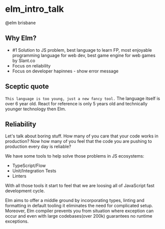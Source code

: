 # elm_intro_talk

@elm brisbane

## Why Elm?

- #1 Solution to JS problem, best language to learn FP, most enjoyable programming language for web dev, best game engine for web games by Slant.co
- Focus on reliability
- Focus on developer hapinnes - show error message

## Sceptic quote

`This language is too young, just a new fancy tool.`
The language itself is over 6 year old. React for reference is only 5 years old and technically younger technology then Elm.

## Reliability

Let's talk about boring stuff. How many of you care that your code works in production?
Now how many of you feel that the code you are pushing to production every day is reliable?

We have some tools to help solve those problems in JS ecosystems:

- TypeScript/Flow
- Unit/Integration Tests
- Linters

With all those tools it start to feel that we are loosing all of JavaScript fast development cycle.

Elm aims to offer a middle ground by incorporating types, linting and formatting in default tooling it eliminates the need for complicated setup.
Moreover, Elm compiler prevents you from situation where exception can occur and even with large codebases(over 200k) guarantees no runtime exceptions.
